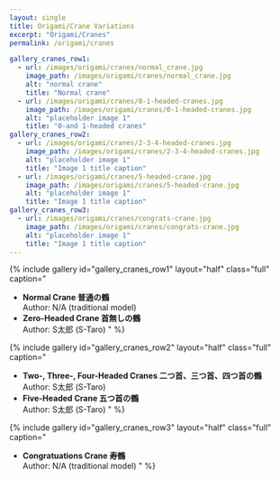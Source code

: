 ```yaml
---
layout: single
title: Origami/Crane Variations
excerpt: "Origami/Cranes"
permalink: /origami/cranes

gallery_cranes_row1:
  - url: /images/origami/cranes/normal_crane.jpg
    image_path: /images/origami/cranes/normal_crane.jpg
    alt: "normal crane"
    title: "Normal crane"
  - url: /images/origami/cranes/0-1-headed-cranes.jpg
    image_path: /images/origami/cranes/0-1-headed-cranes.jpg
    alt: "placeholder image 1"
    title: "0-and 1-headed cranes"
gallery_cranes_row2:
  - url: /images/origami/cranes/2-3-4-headed-cranes.jpg
    image_path: /images/origami/cranes/2-3-4-headed-cranes.jpg
    alt: "placeholder image 1"
    title: "Image 1 title caption"
  - url: /images/origami/cranes/5-headed-crane.jpg
    image_path: /images/origami/cranes/5-headed-crane.jpg
    alt: "placeholder image 1"
    title: "Image 1 title caption"
gallery_cranes_row3:
  - url: /images/origami/cranes/congrats-crane.jpg
    image_path: /images/origami/cranes/congrats-crane.jpg
    alt: "placeholder image 1"
    title: "Image 1 title caption"
---
```


{% include gallery 
id="gallery_cranes_row1"
layout="half"
class="full"
caption="
* **Normal Crane 普通の鶴**  
Author: N/A (traditional model)
* **Zero-Headed Crane 首無しの鶴**  
Author: S太郎 (S-Taro)
"
%}

{% include gallery 
id="gallery_cranes_row2"
layout="half"
class="full"
caption="
* **Two-, Three-, Four-Headed Cranes  二つ首、三つ首、四つ首の鶴**  
Author: S太郎 (S-Taro)
* **Five-Headed Crane 五つ首の鶴**  
Author: S太郎 (S-Taro)
"
%}

{% include gallery 
id="gallery_cranes_row3"
layout="half"
class="full"
caption="
* **Congratuations Crane 寿鶴**  
Author: N/A (traditional model)
"
%}
